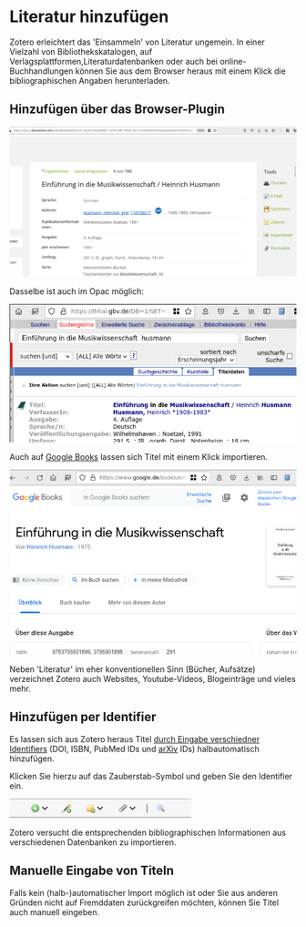 # Literatur hinzufügen

Zotero erleichtert das 'Einsammeln' von Literatur ungemein.
In einer Vielzahl von Bibliothekskatalogen, auf Verlagsplattformen,Literaturdatenbanken oder auch bei online-Buchhandlungen können Sie aus dem Browser heraus mit einem Klick die bibliographischen Angaben herunterladen.

## Hinzufügen über das Browser-Plugin

![](img/add_single_halit.png)

Dasselbe ist auch im Opac möglich:

![](img/add_single_opac.png)


Auch auf [Google Books](https://books.google.de) lassen sich Titel mit einem Klick importieren.


![](img/add_single_gbs.png)

Neben 'Literatur' im eher konventionellen Sinn (Bücher, Aufsätze) verzeichnet Zotero auch Websites, Youtube-Videos, Blogeinträge und vieles mehr.

## Hinzufügen per Identifier

Es lassen sich aus Zotero heraus Titel [durch Eingabe verschiedner Identifiers](https://www.zotero.org/support/adding_items_to_zotero#add_item_by_identifier) (DOI, ISBN, PubMed IDs und [arXiv](https://arxiv.org/) IDs) halbautomatisch hinzufügen. 

Klicken Sie hierzu auf das Zauberstab-Symbol und geben Sie den Identifier ein.

![Hinzufügen per ID](img/add_by_id.png)

Zotero versucht die entsprechenden bibliographischen Informationen aus verschiedenen Datenbanken zu importieren.

## Manuelle Eingabe von Titeln

Falls kein (halb-)automatischer Import möglich ist oder Sie aus anderen Gründen nicht auf Fremddaten zurückgreifen möchten, können Sie Titel auch manuell eingeben.
